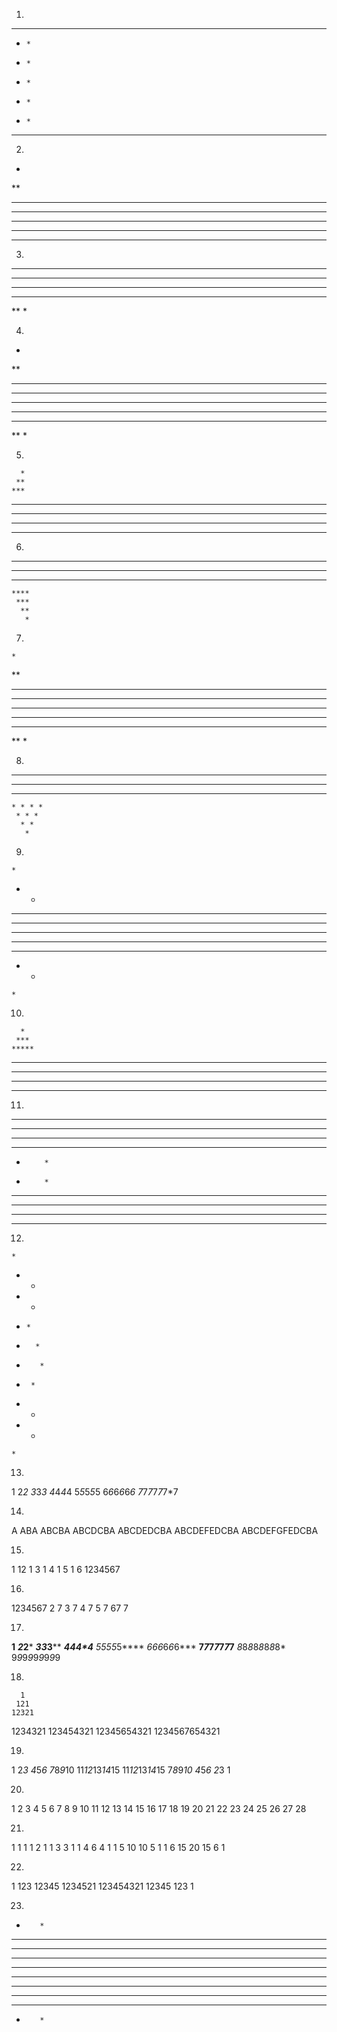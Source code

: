 1.

*******
*     *
*     *
*     *
*     *
*     *
*******

2.

*
**
***
****
*****
******
*******

3.

******
*****
****
***
**
*

4.

*
**
***
****
*****
****
***
**
*

5.

      *
     **
    ***
   ****
  *****
 ******
*******

6.

 *******
  ******
   *****
    ****
     ***
      **
       *

 7.

    *
   **
  ***
 ****
*****
 ****
  ***
   **
    *

8.

 * * * * * * *
  * * * * * *
   * * * * *
    * * * *
     * * *
      * *
       *
       
9.

    *
   * *
  * * *
 * * * *
* * * * *
 * * * *
  * * *
   * *
    *

10.

      *
     ***
    *****
   *******
  *********
 ***********
*************

11.

***** *****
****   ****
***     ***
**       **
*         *
*         *
**       **
***     ***
****   ****
***** *****

12.

    *
   * *
  *   *
 *     *
*       *
*        *
 *      *
  *    *
   *  *
    *

13.

1
2*2
3*3*3
4*4*4*4
5*5*5*5*5
6*6*6*6*6*6
7*7*7*7*7*7*7

14.

A
ABA
ABCBA
ABCDCBA
ABCDEDCBA
ABCDEFEDCBA
ABCDEFGFEDCBA

15.

1
12
1 3
1  4
1   5
1    6
1234567

16.

1234567
2    7
3   7
4  7
5 7
67
7

17.

********1********
*******2*2*******
******3*3*3******
*****4*4*4*4*****
****5*5*5*5*5****
***6*6*6*6*6*6***
**7*7*7*7*7*7*7**
*8*8*8*8*8*8*8*8*
9*9*9*9*9*9*9*9*9

18.

      1
     121
    12321
   1234321
  123454321
 12345654321
1234567654321

19.

1
2*3
4*5*6
7*8*9*10
11*12*13*14*15
11*12*13*14*15
7*8*9*10
4*5*6
2*3
1

20.

1
2 3
4 5 6
7 8 9 10
11 12 13 14 15
16 17 18 19 20 21
22 23 24 25 26 27 28 

21.

1
1 1
1 2 1
1 3 3 1
1 4 6 4 1
1 5 10 10 5 1
1 6 15 20 15 6 1

22.

1
123
12345
1234521
123454321
12345
123
1

23.

*        *
**      **
***    ***
****  ****
**********
**********
****  ****
***    ***
**      **
*        *